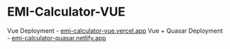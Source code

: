 # EMI-Calculator-VUE

Vue Deployment -
[emi-calculator-vue.vercel.app](https://emi-calculator-vue.vercel.app/)
Vue + Quasar Deployment - 
[emi-calculator-quasar.netlify.app](https://emi-calculator-quasar.netlify.app/)
